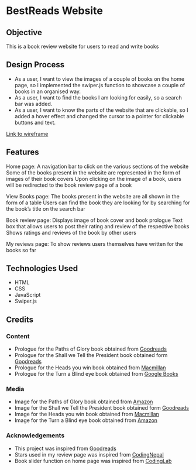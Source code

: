# BestReads Website

## Objective
This is a book review website for users to read and write books
 
## Design Process

- As a user, I want to view the images of a couple of books on the home page, so I implemented the swiper.js function to showcase a couple of books in an organised way.
- As a user, I want to find the books I am looking for easily, so a search bar was added.
- As a user, I want to know the parts of the website that are clickable, so I added a hover effect and changed the cursor to a pointer for clickable buttons and text. 

[Link to wireframe](https://xd.adobe.com/view/1d38b203-1b3e-4f19-935c-742c9c0f8185-486b/)

## Features

Home page:
A navigation bar to click on the various sections of the website
Some of the books present in the website are represented in the form of images of their book covers
Upon clicking on the image of a book, users will be redirected to the book review page of a book

View Books page:
The books present in the website are all shown in the form of a table
Users can find the book they are looking for by searching for the book’s title on the search bar

Book review page:
Displays image of book cover and book prologue
Text box that allows users to post their rating and review of the respective books
Shows ratings and reviews of the book by other users

My reviews page:
To show reviews users themselves have written for the books so far

## Technologies Used

- HTML
- CSS
- JavaScript
- Swiper.js

## Credits

### Content
- Prologue for the Paths of Glory book obtained from [Goodreads](https://www.goodreads.com/book/show/4102763-paths-of-glory)
- Prologue for the Shall we Tell the President book obtained form [Goodreads](https://www.goodreads.com/book/show/78989.Shall_We_Tell_the_President_)
- Prologue for the Heads you win book obtained from [Macmillan](https://us.macmillan.com/books/9781250214225/headsyouwin)
- Prologue for the Turn a Blind eye book obtained from [Google Books](https://books.google.com.sg/books/about/Turn_a_Blind_Eye.html?id=ZL8KEAAAQBAJ&source=kp_book_description&redir_esc=y)

### Media
- Image for the Paths of Glory book obtained from [Amazon](https://www.amazon.sg/Paths-Glory-Jeffrey-Archer/dp/0330511661)
- Image for the Shall we Tell the President book obtained form [Goodreads](https://www.goodreads.com/book/show/79012.Shall_We_Tell_the_President_)
- Image for the Heads you win book obtained from [Macmillan](https://us.macmillan.com/books/9781250214225/headsyouwin)
- Image for the Turn a Blind eye book obtained from [Amazon](https://www.amazon.co.uk/Turn-Blind-William-Warwick-Novels/dp/1509851364)

### Acknowledgements

- This project was inspired from [Goodreads](https://www.goodreads.com/)
- Stars used in my review page was inspired from [CodingNepal](https://www.codingnepalweb.com/star-rating-html-css-javascript/)
- Book slider function on home page was inspired from [CodingLab](https://www.youtube.com/watch?v=qOO6lVMhmGc&ab_channel=CodingLab)
